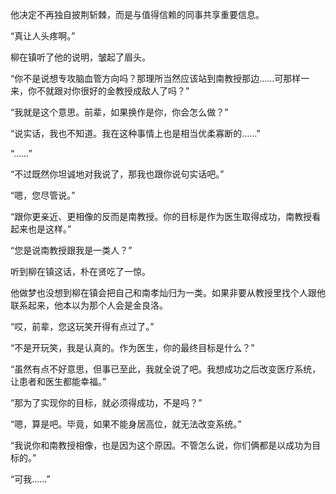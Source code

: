 他决定不再独自披荆斩棘，而是与值得信赖的同事共享重要信息。

“真让人头疼啊。”

柳在镇听了他的说明，皱起了眉头。

“你不是说想专攻脑血管方向吗？那理所当然应该站到南教授那边……可那样一来，你不就跟对你很好的金教授成敌人了吗？”

“我就是这个意思。前辈，如果换作是你，你会怎么做？”

“说实话，我也不知道。我在这种事情上也是相当优柔寡断的……”

“……”

“不过既然你坦诚地对我说了，那我也跟你说句实话吧。”

“嗯，您尽管说。”

“跟你更亲近、更相像的反而是南教授。你的目标是作为医生取得成功，南教授看起来也是这样。”

“您是说南教授跟我是一类人？”

听到柳在镇这话，朴在贤吃了一惊。

他做梦也没想到柳在镇会把自己和南孝灿归为一类。如果非要从教授里找个人跟他联系起来，他本以为那个人会是金良洛。

“哎，前辈，您这玩笑开得有点过了。”

“不是开玩笑，我是认真的。作为医生，你的最终目标是什么？”

“虽然有点不好意思，但事已至此，我就全说了吧。我想成功之后改变医疗系统，让患者和医生都能幸福。”

“那为了实现你的目标，就必须得成功，不是吗？”

“嗯，算是吧。毕竟，如果不能身居高位，就无法改变系统。”

“我说你和南教授相像，也是因为这个原因。不管怎么说，你们俩都是以成功为目标的。”

“可我……”